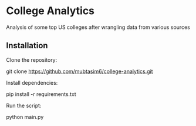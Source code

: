 # College Analytics

Analysis of some top US colleges after wrangling data from various sources

## Installation

Clone the repository:

git clone https://github.com/mubtasim6/college-analytics.git


Install dependencies:

pip install -r requirements.txt


Run the script:

python main.py

